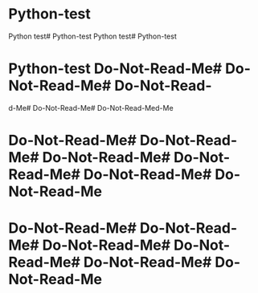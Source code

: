 # Python-test
Python test# Python-test
Python test# Python-test
# Python-test Do-Not-Read-Me# Do-Not-Read-Me# Do-Not-Read-

d-Me# Do-Not-Read-Me# Do-Not-Read-Med-Me
# Do-Not-Read-Me# Do-Not-Read-Me# Do-Not-Read-Me# Do-Not-Read-Me# Do-Not-Read-Me# Do-Not-Read-Me


# Do-Not-Read-Me# Do-Not-Read-Me# Do-Not-Read-Me# Do-Not-Read-Me# Do-Not-Read-Me# Do-Not-Read-Me

